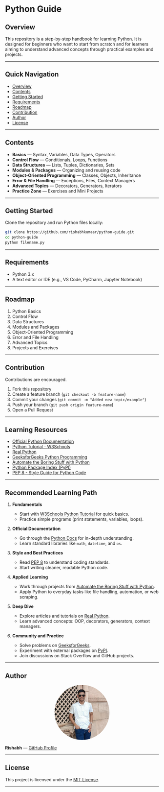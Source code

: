 # Python Guide

## Overview

This repository is a step-by-step handbook for learning Python.
It is designed for beginners who want to start from scratch and for learners aiming to understand advanced concepts through practical examples and projects.

---

## Quick Navigation

* [Overview](#overview)
* [Contents](#contents)
* [Getting Started](#getting-started)
* [Requirements](#requirements)
* [Roadmap](#roadmap)
* [Contribution](#contribution)
* [Author](#author)
* [License](#license)

---

## Contents

* **Basics** — Syntax, Variables, Data Types, Operators
* **Control Flow** — Conditionals, Loops, Functions
* **Data Structures** — Lists, Tuples, Dictionaries, Sets
* **Modules & Packages** — Organizing and reusing code
* **Object-Oriented Programming** — Classes, Objects, Inheritance
* **Error & File Handling** — Exceptions, Files, Context Managers
* **Advanced Topics** — Decorators, Generators, Iterators
* **Practice Zone** — Exercises and Mini Projects

---

## Getting Started

Clone the repository and run Python files locally:

```bash
git clone https://github.com/rishabhkumaar/python-guide.git
cd python-guide
python filename.py
```

---

## Requirements

* Python 3.x
* A text editor or IDE (e.g., VS Code, PyCharm, Jupyter Notebook)

---

## Roadmap

1. Python Basics
2. Control Flow
3. Data Structures
4. Modules and Packages
5. Object-Oriented Programming
6. Error and File Handling
7. Advanced Topics
8. Projects and Exercises

---

## Contribution

Contributions are encouraged.

1. Fork this repository
2. Create a feature branch (`git checkout -b feature-name`)
3. Commit your changes (`git commit -m "Added new topic/example"`)
4. Push your branch (`git push origin feature-name`)
5. Open a Pull Request

---

## Learning Resources

* [Official Python Documentation](https://docs.python.org/3/)
* [Python Tutorial - W3Schools](https://www.w3schools.com/python/)
* [Real Python](https://realpython.com/)
* [GeeksforGeeks Python Programming](https://www.geeksforgeeks.org/python-programming-language/)
* [Automate the Boring Stuff with Python](https://automatetheboringstuff.com/)
* [Python Package Index (PyPI)](https://pypi.org/)
* [PEP 8 - Style Guide for Python Code](https://peps.python.org/pep-0008/)

---

## Recommended Learning Path

1. **Fundamentals**

   * Start with [W3Schools Python Tutorial](https://www.w3schools.com/python/) for quick basics.
   * Practice simple programs (print statements, variables, loops).

2. **Official Documentation**

   * Go through the [Python Docs](https://docs.python.org/3/tutorial/index.html) for in-depth understanding.
   * Learn standard libraries like `math`, `datetime`, and `os`.

3. **Style and Best Practices**

   * Read [PEP 8](https://peps.python.org/pep-0008/) to understand coding standards.
   * Start writing cleaner, readable Python code.

4. **Applied Learning**

   * Work through projects from [Automate the Boring Stuff with Python](https://automatetheboringstuff.com/).
   * Apply Python to everyday tasks like file handling, automation, or web scraping.

5. **Deep Dive**

   * Explore articles and tutorials on [Real Python](https://realpython.com/).
   * Learn advanced concepts: OOP, decorators, generators, context managers.

6. **Community and Practice**

   * Solve problems on [GeeksforGeeks](https://www.geeksforgeeks.org/python-programming-language/).
   * Experiment with external packages on [PyPI](https://pypi.org/).
   * Join discussions on Stack Overflow and GitHub projects.

---

## Author

<p align="center">
  <img src="resources/images/rishabh.jpeg" width="180" style="border-radius:50%" alt="Rishabh"/>
</p>  

**Rishabh** — [GitHub Profile](https://github.com/rishabhkumaar)

---

## License

This project is licensed under the [MIT License](LICENSE).

---

